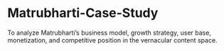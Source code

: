 # Matrubharti-Case-Study
To analyze Matrubharti’s business model, growth strategy, user base,  monetization, and competitive position in the vernacular content space.
